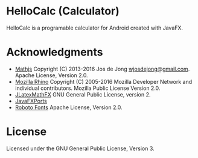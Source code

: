 HelloCalc (Calculator)
======================

HelloCalc is a programable calculator for Android created with JavaFX.

Acknowledgments
===============

* [Mathjs](https://github.com/josdejong/mathjs)  Copyright (C) 2013-2016 Jos de Jong wjosdejong@gmail.com. Apache License, Version 2.0.
* [Mozilla Rhino](https://github.com/mozilla/rhino) Copyright (C) 2005-2016 Mozilla Developer Network and individual contributors. Mozilla Public License Version 2.0.
* [JLatexMathFX](https://github.com/bitstormGER/jlatexmathfx) GNU General Public License, version 2.
* [JavaFXPorts](http://gluonhq.com/labs/javafxports/) 
* [Roboto Fonts](https://fonts.google.com/specimen/Roboto) Apache License, Version 2.0.

License
=======

Licensed under the GNU General Public License, Version 3.
